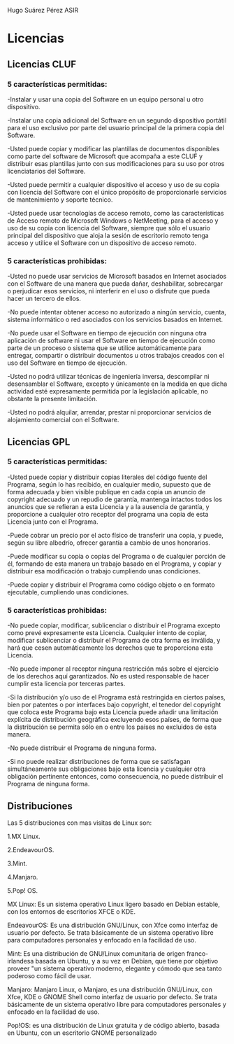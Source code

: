 Hugo Suárez Pérez
ASIR

# Licencias

## Licencias CLUF
### 5 características permitidas:
-Instalar y usar una copia del Software en un equipo personal u otro dispositivo. 

-Instalar una copia adicional del Software en un segundo dispositivo portátil para el uso exclusivo por parte del usuario principal de la primera copia del Software.

-Usted puede copiar y modificar las plantillas de documentos disponibles como parte del software de Microsoft que acompaña a este CLUF y distribuir esas plantillas junto con sus modificaciones para su uso por otros licenciatarios del Software.

-Usted puede permitir a cualquier dispositivo el acceso y uso de su copia con licencia del Software con el único propósito de proporcionarle servicios de mantenimiento y soporte técnico.

-Usted puede usar tecnologías de acceso remoto, como las características de Acceso remoto de Microsoft Windows o NetMeeting, para el acceso y uso de su copia con licencia del Software, siempre que sólo el usuario principal del dispositivo que aloja la sesión de escritorio remoto tenga acceso y utilice el Software con un dispositivo de acceso remoto.

### 5 características prohibidas:
-Usted no puede usar servicios de Microsoft basados en Internet asociados con el Software de una manera que pueda dañar, deshabilitar, sobrecargar o perjudicar esos servicios, ni interferir en el uso o disfrute que pueda hacer un tercero de ellos.

-No puede intentar obtener acceso no autorizado a ningún servicio, cuenta, sistema informático o red asociados con los servicios basados en Internet.

-No puede usar el Software en tiempo de ejecución con ninguna otra aplicación de software ni usar el Software en tiempo de ejecución como parte de un proceso o sistema que se utilice automáticamente para entregar, compartir o distribuir documentos u otros trabajos creados con el uso del Software en tiempo de ejecución.

-Usted no podrá utilizar técnicas de ingeniería inversa, descompilar ni desensamblar el Software, excepto y únicamente en la medida en que dicha actividad esté expresamente permitida por la legislación aplicable, no obstante la presente limitación.

-Usted no podrá alquilar, arrendar, prestar ni proporcionar servicios de alojamiento comercial con el Software.

## Licencias GPL
### 5 características permitidas:
-Usted puede copiar y distribuir copias literales del código fuente del Programa, según lo has recibido, en cualquier medio, supuesto que de forma adecuada y bien visible publique en cada copia un anuncio de copyright adecuado y un repudio de garantía, mantenga intactos todos los anuncios que se refieran a esta Licencia y a la ausencia de garantía, y proporcione a cualquier otro receptor del programa una copia de esta Licencia junto con el Programa.

-Puede cobrar un precio por el acto físico de transferir una copia, y puede, según su libre albedrío, ofrecer garantía a cambio de unos honorarios.

-Puede modificar su copia o copias del Programa o de cualquier porción de él, formando de esta manera un trabajo basado en el Programa, y copiar y distribuir esa modificación o trabajo cumpliendo unas condiciones.

-Puede copiar y distribuir el Programa como código objeto o en formato ejecutable, cumpliendo unas condiciones.

### 5 características prohibidas:
-No puede copiar, modificar, sublicenciar o distribuir el Programa excepto como prevé expresamente esta Licencia. Cualquier intento de copiar, modificar sublicenciar o distribuir el Programa de otra forma es inválida, y hará que cesen automáticamente los derechos que te proporciona esta Licencia.

-No puede imponer al receptor ninguna restricción más sobre el ejercicio de los derechos aquí garantizados. No es usted responsable de hacer cumplir esta licencia por terceras partes.

-Si la distribución y/o uso de el Programa está restringida en ciertos países, bien por patentes o por interfaces bajo copyright, el tenedor del copyright que coloca este Programa bajo esta Licencia puede añadir una limitación explícita de distribución geográfica excluyendo esos países, de forma que la distribución se permita sólo en o entre los países no excluidos de esta manera.
 
-No puede distribuir el Programa de ninguna forma.

-Si no puede realizar distribuciones de forma que se satisfagan simultáneamente sus obligaciones bajo esta licencia y cualquier otra obligación pertinente entonces, como consecuencia, no puede distribuir el Programa de ninguna forma.

## Distribuciones
 Las 5 distribuciones con mas visitas de Linux son:
 
1.MX Linux.

2.EndeavourOS.

3.Mint.

4.Manjaro.

5.Pop! OS.

MX Linux: Es un sistema operativo Linux ligero basado en Debian estable, con los entornos de escritorios XFCE o KDE.

EndeavourOS: Es una distribución GNU/Linux, con Xfce como interfaz de usuario por defecto. Se trata básicamente de un sistema operativo libre para computadores personales y enfocado en la facilidad de uso.

Mint: Es una distribución de GNU/Linux comunitaria de origen franco-irlandesa basada en Ubuntu, y a su vez en Debian, que tiene por objetivo proveer "un sistema operativo moderno, elegante y cómodo que sea tanto poderoso como fácil de usar.

Manjaro: Manjaro Linux, o Manjaro, es una distribución GNU/Linux, con Xfce, KDE o GNOME Shell como interfaz de usuario por defecto. Se trata básicamente de un sistema operativo libre para computadores personales y enfocado en la facilidad de uso.

Pop!OS: es una distribución de Linux gratuita y de código abierto, basada en Ubuntu, con un escritorio GNOME personalizado
